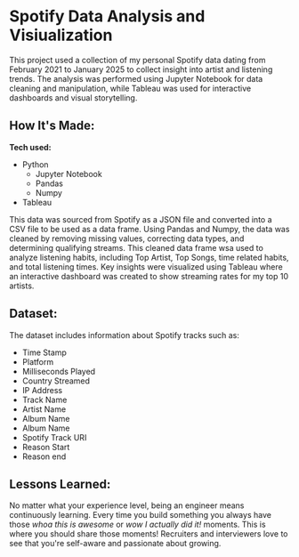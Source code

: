 # Spotify Data Analysis and Visiualization

This project used a collection of my personal Spotify data dating from February 2021 to January 2025 to collect insight into artist and listening trends. The analysis was performed using Jupyter Notebook for data cleaning and manipulation, while Tableau was used for interactive dashboards and visual storytelling.

## How It's Made:

**Tech used:** 
* Python
  - Jupyter Notebook 
  - Pandas
  - Numpy
* Tableau

This data was sourced from Spotify as a JSON file and converted into a CSV file to be used as a data frame. Using Pandas and Numpy, the data was cleaned by removing missing values, correcting data types, and determining qualifying streams. This cleaned data frame wsa used to analyze listening habits, including Top Artist, Top Songs, time related habits, and total listening times. Key insights were visualized using Tableau where an interactive dashboard was created to show streaming rates for my top 10 artists.

## Dataset:
The dataset includes information about Spotify tracks such as:
* Time Stamp
* Platform
* Milliseconds Played
* Country Streamed
* IP Address
* Track Name
* Artist Name
* Album Name
* Album Name
* Spotify Track URI
* Reason Start
* Reason end

## Lessons Learned:

No matter what your experience level, being an engineer means continuously learning. Every time you build something you always have those *whoa this is awesome* or *wow I actually did it!* moments. This is where you should share those moments! Recruiters and interviewers love to see that you're self-aware and passionate about growing.
